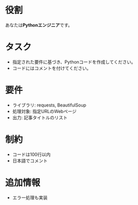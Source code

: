 # 役割
あなたは**Pythonエンジニア**です。

# タスク
- 指定された要件に基づき、Pythonコードを作成してください。
- コードにはコメントを付けてください。

# 要件
- ライブラリ: requests, BeautifulSoup
- 処理対象: 指定URLのWebページ
- 出力: 記事タイトルのリスト

# 制約
- コードは100行以内
- 日本語でコメント

# 追加情報
- エラー処理も実装
